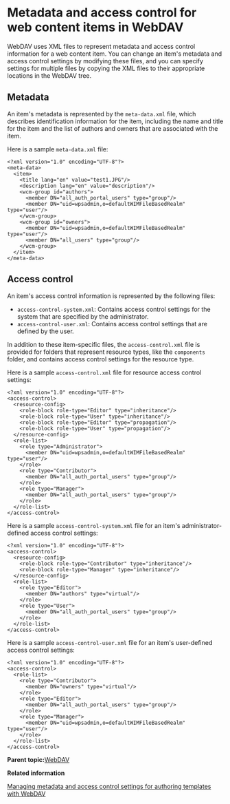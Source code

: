 # Metadata and access control for web content items in WebDAV

WebDAV uses XML files to represent metadata and access control information for a web content item. You can change an item's metadata and access control settings by modifying these files, and you can specify settings for multiple files by copying the XML files to their appropriate locations in the WebDAV tree.

## Metadata

An item's metadata is represented by the `meta-data.xml` file, which describes identification information for the item, including the name and title for the item and the list of authors and owners that are associated with the item.

Here is a sample `meta-data.xml` file:

```
<?xml version="1.0" encoding="UTF-8"?>
<meta-data>
  <item>
    <title lang="en" value="test1.JPG"/>
    <description lang="en" value="description"/>
    <wcm-group id="authors">
      <member DN="all_auth_portal_users" type="group"/>
      <member DN="uid=wpsadmin,o=defaultWIMFileBasedRealm" type="user"/>
    </wcm-group>
    <wcm-group id="owners">
      <member DN="uid=wpsadmin,o=defaultWIMFileBasedRealm" type="user"/>
      <member DN="all_users" type="group"/>
    </wcm-group>
  </item>
</meta-data>
```

## Access control

An item's access control information is represented by the following files:

-   `access-control-system.xml`: Contains access control settings for the system that are specified by the administrator.
-   `access-control-user.xml`: Contains access control settings that are defined by the user.

In addition to these item-specific files, the `access-control.xml` file is provided for folders that represent resource types, like the `components` folder, and contains access control settings for the resource type.

Here is a sample `access-control.xml` file for resource access control settings:

```
<?xml version="1.0" encoding="UTF-8"?>
<access-control>
  <resource-config>
    <role-block role-type="Editor" type="inheritance"/>
    <role-block role-type="User" type="inheritance"/>
    <role-block role-type="Editor" type="propagation"/>
    <role-block role-type="User" type="propagation"/>
  </resource-config>
  <role-list>
    <role type="Administrator">
      <member DN="uid=wpsadmin,o=defaultWIMFileBasedRealm" type="user"/>
    </role>
    <role type="Contributor">
      <member DN="all_auth_portal_users" type="group"/>
    </role>
    <role type="Manager">
      <member DN="all_auth_portal_users" type="group"/>
    </role>
  </role-list>
</access-control>
```

Here is a sample `access-control-system.xml` file for an item's administrator-defined access control settings:

```
<?xml version="1.0" encoding="UTF-8"?>
<access-control>
  <resource-config>
    <role-block role-type="Contributor" type="inheritance"/>
    <role-block role-type="Manager" type="inheritance"/>
  </resource-config>
  <role-list>
    <role type="Editor">
      <member DN="authors" type="virtual"/>
    </role>
    <role type="User">
      <member DN="all_auth_portal_users" type="group"/>
    </role>
  </role-list>
</access-control>
```

Here is a sample `access-control-user.xml` file for an item's user-defined access control settings:

```
<?xml version="1.0" encoding="UTF-8"?>
<access-control>
  <role-list>
    <role type="Contributor">
      <member DN="owners" type="virtual"/>
    </role>
    <role type="Editor">
      <member DN="all_auth_portal_users" type="group"/>
    </role>
    <role type="Manager">
      <member DN="uid=wpsadmin,o=defaultWIMFileBasedRealm" type="user"/>
    </role>
  </role-list>
</access-control>
```

**Parent topic:**[WebDAV](../wcm/wcm_webdav_overview.md)

**Related information**  


[Managing metadata and access control settings for authoring templates with WebDAV](../wcm/wcm_webdav_authtemp.md)

